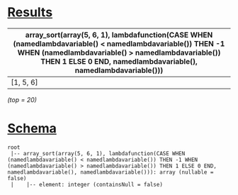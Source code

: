 # [Results](#tab/results)

|array_sort(array(5, 6, 1), lambdafunction(CASE WHEN (namedlambdavariable() < namedlambdavariable()) THEN -1 WHEN (namedlambdavariable() > namedlambdavariable()) THEN 1 ELSE 0 END, namedlambdavariable(), namedlambdavariable()))|
|----------------------------------------------------------------------------------------------------------------------------------------------------------------------------------------------------------------------------------|
|[1, 5, 6]                                                                                                                                                                                                                         |

_(top = 20)_

# [Schema](#tab/schema)

```shell
root
 |-- array_sort(array(5, 6, 1), lambdafunction(CASE WHEN (namedlambdavariable() < namedlambdavariable()) THEN -1 WHEN (namedlambdavariable() > namedlambdavariable()) THEN 1 ELSE 0 END, namedlambdavariable(), namedlambdavariable())): array (nullable = false)
 |    |-- element: integer (containsNull = false)

```
